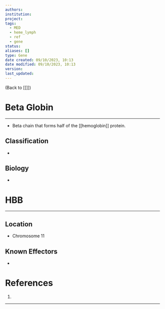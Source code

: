 ```yaml
---
authors: 
institution: 
project: 
tags:
  - MED
  - heme_lymph
  - ref
  - gene
status: 
aliases: []
type: Gene
date created: 09/10/2023, 10:13
date modified: 09/10/2023, 10:13
version: 
last_updated:
---
```


(Back to [[]])

# Beta Globin
---
- Beta chain that forms half of the [[hemoglobin]] protein.
## Classification
- 

## Biology
- 

# HBB
---
## Location
- Chromosome 11

## Known Effectors
- 

# References
1. 

---
